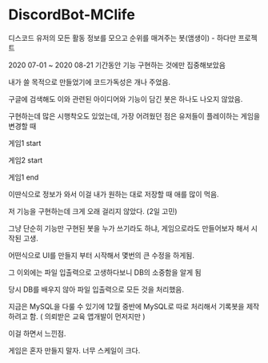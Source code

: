 # DiscordBot-MClife
디스코드 유저의 모든 활동 정보를 모으고 순위를 매겨주는 봇(앰생이) - 하다만 프로젝트

2020 07-01 ~ 2020 08-21 기간동안 기능 구현하는 것에만 집중해보았음

내가 쓸 목적으로 만들었기에 코드가독성은 개나 주었음.

구글에 검색해도 이와 관련된 아이디어와 기능이 담긴 봇은 하나도 나오지 않았음.

구현하는데 많은 시행착오도 있었는데, 가장 어려웠던 점은 유저들이 플레이하는 게임을 변경할 때

게임1 start

게임2 start

게임1 end

이딴식으로 정보가 와서 이걸 내가 원하는 대로 저장할 때 애를 많이 먹음.

저 기능을 구현하는데 크게 오래 걸리지 않았다. (2일 고민) 

그냥 단순히 기능만 구현된 봇을 누가 쓰기라도 하냐, 게임으로라도 만들어보자 해서 시작된 고생.

어떤식으로 UI를 만들지 부터 시작해서 몇번의 큰 수정을 하게됨.

그 이외에는 파일 입출력으로 고생하다보니 DB의 소중함을 알게 됨

당시 DB를 배우지 않아 파일 입출력으로 모든 것을 처리했음.

지금은 MySQL을 다룰 수 있기에 12월 중반에 MySQL로 따로 처리해서 기록봇을 제작하려고 함. ( 의뢰받은 교육 앱개발이 먼저지만 )

이걸 하면서 느낀점.

게임은 혼자 만들지 말자. 너무 스케일이 크다.
